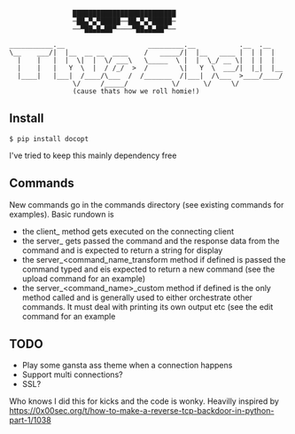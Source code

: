 ```
                ██████████████████████████
                ─██▄▀▄▀█████──██▄▀▄▀█████─
                ──▀██▄█▄██▀────▀██▄█▄██▀──

___________.__                     _________.__           .__  .__   
\__    ___/|  |__  __ __  ____    /   _____/|  |__   ____ |  | |  |  
  |    |   |  |  \|  |  \/ ___\   \_____  \ |  |  \_/ __ \|  | |  |  
  |    |   |   Y  \  |  / /_/  >  /        \|   Y  \  ___/|  |_|  |__
  |____|   |___|  /____/\___  /  /_______  /|___|  /\___  >____/____/
                \/     /_____/           \/      \/     \/           
                (cause thats how we roll homie!)
```

## Install
```
$ pip install docopt
```
I've tried to keep this mainly dependency free

## Commands
New commands go in the commands directory (see existing commands for examples). Basic rundown is

- the client_<command name> method gets executed on the connecting client
- the server_<command name> gets passed the command and the response data from the command and is expected to return a string for display
- the server_<command_name_transform method if defined is passed the command typed and eis expected to return a new command (see the upload command for an example)
- the server_<command_name>_custom method if defined is the only method called and is generally used to either orchestrate other commands. It must deal with printing its own output etc (see the edit command for an example

## TODO
- Play some gansta ass theme when a connection happens
- Support multi connections?
- SSL?

Who knows I did this for kicks and the code is wonky. Heavilly inspired by https://0x00sec.org/t/how-to-make-a-reverse-tcp-backdoor-in-python-part-1/1038
